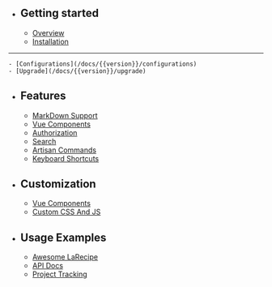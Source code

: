 - ## Getting started
    - [Overview](/docs/{{version}}/overview)   
    - [Installation](/docs/{{version}}/installation)
    
---    

    - [Configurations](/docs/{{version}}/configurations)
    - [Upgrade](/docs/{{version}}/upgrade)
- ## Features
    - [MarkDown Support](/docs/{{version}}/markdown-support)
    - [Vue Components](/docs/{{version}}/vue-components-support)
    - [Authorization](/docs/{{version}}/authorization)
    - [Search](/docs/{{version}}/search)
    - [Artisan Commands](/docs/{{version}}/artisan-commands)
    - [Keyboard Shortcuts](/docs/{{version}}/keyboard-shortcuts)
- ## Customization
    - [Vue Components](/docs/{{version}}/vue-components-customization)
    - [Custom CSS And JS](/docs/{{version}}/custom-css-and-js)
- ## Usage Examples
    - [Awesome LaRecipe](/docs/{{version}}/example-documentations)
    - [API Docs](/docs/{{version}}/example-api-docs)
    - [Project Tracking](/docs/{{version}}/example-project-tracking)
